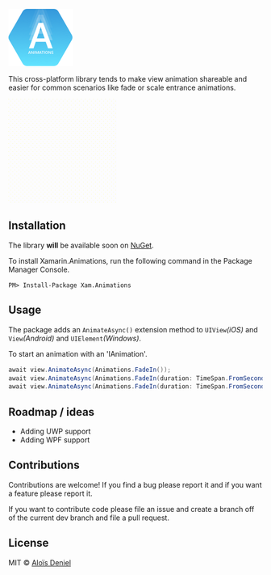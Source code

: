 ![](Documentation/logo.png)

This cross-platform library tends to make view animation shareable and easier for common scenarios like fade or scale entrance animations.

![](Documentation/screen.gif)

## Installation

The library **will** be available soon on [NuGet](https://www.nuget.org/packages/Xamarin.Animations/).

To install Xamarin.Animations, run the following command in the Package Manager Console.

	PM> Install-Package Xam.Animations

## Usage

The package adds an `AnimateAsync()` extension method to `UIView`*(iOS)* and `View`*(Android)* and `UIElement`*(Windows)*.

To start an animation with an 'IAnimation'.

```csharp
await view.AnimateAsync(Animations.FadeIn());
await view.AnimateAsync(Animations.FadeIn(duration: TimeSpan.FromSeconds(0.5f)));
await view.AnimateAsync(Animations.FadeIn(duration: TimeSpan.FromSeconds(0.5f), delay: TimeSpan.FromSeconds(0.2f)));
```

## Roadmap / ideas

* Adding UWP support
* Adding WPF support

## Contributions

Contributions are welcome! If you find a bug please report it and if you want a feature please report it.

If you want to contribute code please file an issue and create a branch off of the current dev branch and file a pull request.

## License

MIT © [Aloïs Deniel](http://aloisdeniel.github.io)